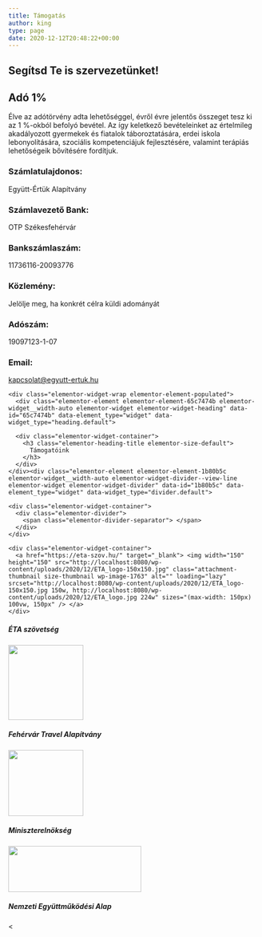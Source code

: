 ```yaml
---
title: Támogatás
author: king
type: page
date: 2020-12-12T20:48:22+00:00
---
```

## Segítsd Te is szervezetünket!

## Adó 1%

Élve az adótörvény adta lehetőséggel, évről évre jelentős összeget tesz ki az 1 %-okból befolyó bevétel. Az így keletkező bevételeinket az értelmileg akadályozott gyermekek és fiatalok táboroztatására, erdei iskola lebonyolítására, szociális kompetenciájuk fejlesztésére, valamint terápiás lehetőségeik bővítésére fordítjuk.

### Számlatulajdonos:

Együtt-Értük Alapítvány

### Számlavezető Bank:

OTP Székesfehérvár

### Bankszámlaszám:

11736116-20093776

### Közlemény:

Jelölje meg, ha konkrét célra küldi adományát

### Adószám:

19097123-1-07

### Email:

kapcsolat@egyutt-ertuk.hu


<div data-elementor-type="wp-post" data-elementor-id="2055" class="elementor elementor-2055">
  <section class="elementor-section elementor-top-section elementor-element elementor-element-6719ed58 elementor-section-boxed elementor-section-height-default elementor-section-height-default" data-id="6719ed58" data-element_type="section"> 
  
  <div class="elementor-container elementor-column-gap-default">
    <div class="elementor-column elementor-col-100 elementor-top-column elementor-element elementor-element-f038a91" data-id="f038a91" data-element_type="column"> 
    
    <div class="elementor-widget-wrap elementor-element-populated">
      <div class="elementor-element elementor-element-65c7474b elementor-widget__width-auto elementor-widget elementor-widget-heading" data-id="65c7474b" data-element_type="widget" data-widget_type="heading.default"> 
      
      <div class="elementor-widget-container">
        <h3 class="elementor-heading-title elementor-size-default">
          Támogatóink
        </h3>
      </div>
    </div><div class="elementor-element elementor-element-1b80b5c elementor-widget__width-auto elementor-widget-divider--view-line elementor-widget elementor-widget-divider" data-id="1b80b5c" data-element_type="widget" data-widget_type="divider.default"> 
    
    <div class="elementor-widget-container">
      <div class="elementor-divider">
        <span class="elementor-divider-separator"> </span>
      </div>
    </div>
  </div>
</div></div> </div> </section> <section class="elementor-section elementor-top-section elementor-element elementor-element-d7e7210 elementor-section-boxed elementor-section-height-default elementor-section-height-default" data-id="d7e7210" data-element_type="section"> 

<div class="elementor-container elementor-column-gap-default">
  <div class="elementor-column elementor-col-25 elementor-top-column elementor-element elementor-element-10f3e1a" data-id="10f3e1a" data-element_type="column"> 
  
  <div class="elementor-widget-wrap elementor-element-populated">
    <div class="elementor-element elementor-element-40ee8190 elementor-widget elementor-widget-image" data-id="40ee8190" data-element_type="widget" data-widget_type="image.default"> 
    
    <div class="elementor-widget-container">
      <a href="https://eta-szov.hu/" target="_blank"> <img width="150" height="150" src="http://localhost:8080/wp-content/uploads/2020/12/ETA_logo-150x150.jpg" class="attachment-thumbnail size-thumbnail wp-image-1763" alt="" loading="lazy" srcset="http://localhost:8080/wp-content/uploads/2020/12/ETA_logo-150x150.jpg 150w, http://localhost:8080/wp-content/uploads/2020/12/ETA_logo.jpg 224w" sizes="(max-width: 150px) 100vw, 150px" /> </a>
    </div>
  </div><div class="elementor-element elementor-element-4944dd29 elementor-widget elementor-widget-heading" data-id="4944dd29" data-element_type="widget" data-widget_type="heading.default"> 
  
  <div class="elementor-widget-container">
    <h5 class="elementor-heading-title elementor-size-default">
      ÉTA szövetség
    </h5>
  </div>
</div></div> </div> <div class="elementor-column elementor-col-25 elementor-top-column elementor-element elementor-element-aa1ad6d" data-id="aa1ad6d" data-element_type="column"> 

<div class="elementor-widget-wrap elementor-element-populated">
  <div class="elementor-element elementor-element-150f9385 elementor-widget elementor-widget-image" data-id="150f9385" data-element_type="widget" data-widget_type="image.default"> 
  
  <div class="elementor-widget-container">
    <a href="http://www.fehervartravelalapitvany.hu/" target="_blank"> <img width="150" height="150" src="http://localhost:8080/wp-content/uploads/2020/12/fta-logo-150x150.jpg" class="attachment-thumbnail size-thumbnail wp-image-2050" alt="" loading="lazy" /> </a>
  </div>
</div><div class="elementor-element elementor-element-18b8772e elementor-widget elementor-widget-heading" data-id="18b8772e" data-element\_type="widget" data-widget\_type="heading.default"> 

<div class="elementor-widget-container">
  <h5 class="elementor-heading-title elementor-size-default">
    Fehérvár Travel Alapítvány
  </h5>
</div></div> </div> </div> <div class="elementor-column elementor-col-25 elementor-top-column elementor-element elementor-element-08ac776" data-id="08ac776" data-element_type="column"> 

<div class="elementor-widget-wrap elementor-element-populated">
  <div class="elementor-element elementor-element-24f53c7 elementor-widget elementor-widget-image" data-id="24f53c7" data-element_type="widget" data-widget_type="image.default"> 
  
  <div class="elementor-widget-container">
    <a href="https://kormany.hu/miniszterelnokseg" target="_blank"> <img width="150" height="132" src="http://localhost:8080/wp-content/uploads/2020/12/nem_270-150x132.jpg" class="attachment-thumbnail size-thumbnail wp-image-2094" alt="" loading="lazy" /> </a>
  </div>
</div><div class="elementor-element elementor-element-01feb8b elementor-widget elementor-widget-heading" data-id="01feb8b" data-element\_type="widget" data-widget\_type="heading.default"> 

<div class="elementor-widget-container">
  <h5 class="elementor-heading-title elementor-size-default">
    Miniszterelnökség
  </h5>
</div></div> </div> </div> <div class="elementor-column elementor-col-25 elementor-top-column elementor-element elementor-element-037bef4" data-id="037bef4" data-element_type="column"> 

<div class="elementor-widget-wrap elementor-element-populated">
  <div class="elementor-element elementor-element-0afd9f0 elementor-widget elementor-widget-image" data-id="0afd9f0" data-element_type="widget" data-widget_type="image.default"> 
  
  <div class="elementor-widget-container">
    <a href="https://civil.info.hu/nea/kezdolap/bemutatkozas/index.html" target="_blank"> <img width="266" height="92" src="http://localhost:8080/wp-content/uploads/2020/12/nea-1.jpg" class="attachment-medium size-medium wp-image-2488" alt="" loading="lazy" /> </a>
  </div>
</div><div class="elementor-element elementor-element-233504d elementor-widget elementor-widget-heading" data-id="233504d" data-element\_type="widget" data-widget\_type="heading.default"> 

<div class="elementor-widget-container">
  <h5 class="elementor-heading-title elementor-size-default">
    Nemzeti Együttműködési Alap
  </h5>
<